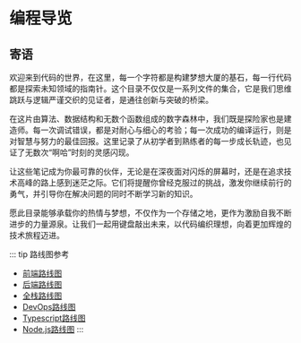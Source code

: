 # 编程导览

## 寄语

欢迎来到代码的世界，在这里，每一个字符都是构建梦想大厦的基石，每一行代码都是探索未知领域的指南针。这个目录不仅仅是一系列文件的集合，它是我们思维跳跃与逻辑严谨交织的见证者，是通往创新与突破的桥梁。

在这片由算法、数据结构和无数个函数组成的数字森林中，我们既是探险家也是建造师。每一次调试错误，都是对耐心与细心的考验；每一次成功的编译运行，则是对智慧与努力的最佳回报。这里记录了从初学者到熟练者的每一步成长轨迹，也见证了无数次“啊哈”时刻的灵感闪现。

让这些笔记成为你最可靠的伙伴，无论是在深夜面对闪烁的屏幕时，还是在追求技术高峰的路上感到迷茫之际。它们将提醒你曾经克服过的挑战，激发你继续前行的勇气，并引导你在解决问题的同时不断学习新的知识。

愿此目录能够承载你的热情与梦想，不仅作为一个存储之地，更作为激励自我不断进步的力量源泉。让我们一起用键盘敲出未来，以代码编织理想，向着更加辉煌的技术旅程迈进。

::: tip 路线图参考
- [前端路线图](https://roadmap.sh/frontend)
- [后端路线图](https://roadmap.sh/backend)
- [全栈路线图](https://roadmap.sh/full-stack)
- [DevOps路线图](https://roadmap.sh/devops)
- [Typescript路线图](https://roadmap.sh/typescript)
- [Node.js路线图](https://roadmap.sh/nodejs)
  :::
